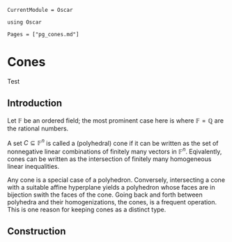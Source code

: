 ```@meta
CurrentModule = Oscar
```

```@setup oscar
using Oscar
```

```@contents
Pages = ["pg_cones.md"]
```

# Cones

Test

## Introduction

Let $\mathbb{F}$ be an ordered field; the most prominent case here is where $\mathbb{F}=\mathbb{Q}$ are the rational numbers.

A set $C \subseteq \mathbb{F}^n$ is called a (polyhedral) cone if it can be written as the set of nonnegative linear combinations of finitely many vectors in $\mathbb{F}^n$.
Eqivalently, cones can be written as the intersection of finitely many homogeneous linear inequalities.

Any cone is a special case of a polyhedron.
Conversely, intersecting a cone with a suitable affine hyperplane yields a polyhedron whose faces are in bijection swith the faces of the cone.
Going back and forth between polyhedra and their homogenizations, the cones, is a frequent operation.
This is one reason for keeping cones as a distinct type.

## Construction
